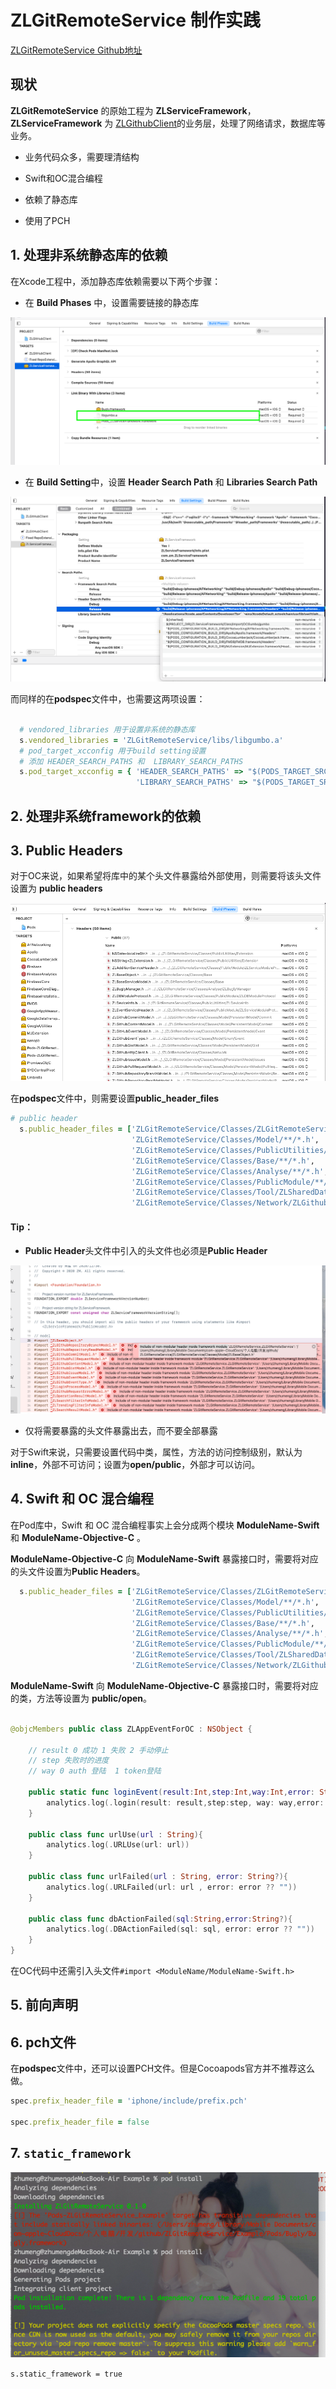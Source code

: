 # ZLGitRemoteService 制作实践

[ZLGitRemoteService Github地址](https://github.com/ExistOrLive/ZLGitRemoteService)

## 现状

**ZLGitRemoteService** 的原始工程为 **ZLServiceFramework**，**ZLServiceFramework** 为 [ZLGithubClient](https://github.com/ExistOrLive/ZLGithubClient)的业务层，处理了网络请求，数据库等业务。

- 业务代码众多，需要理清结构

- Swift和OC混合编程

- 依赖了静态库

- 使用了PCH


## 1. 处理非系统静态库的依赖

在Xcode工程中，添加静态库依赖需要以下两个步骤：

- 在 **Build Phases** 中，设置需要链接的静态库

![](https://github.com/existorlive/existorlivepic/raw/master/%E6%88%AA%E5%B1%8F2021-09-14%20%E4%B8%8B%E5%8D%8811.14.20.png)


- 在 **Build Setting**中，设置 **Header Search Path** 和 **Libraries Search Path**

![](https://github.com/existorlive/existorlivepic/raw/master/%E6%88%AA%E5%B1%8F2021-09-14%20%E4%B8%8B%E5%8D%8811.15.13.png)

而同样的在**podspec**文件中，也需要这两项设置：

```ruby
   
  # vendored_libraries 用于设置非系统的静态库
  s.vendored_libraries = 'ZLGitRemoteService/libs/libgumbo.a'
  # pod_target_xcconfig 用于build setting设置
  # 添加 HEADER_SEARCH_PATHS 和  LIBRARY_SEARCH_PATHS
  s.pod_target_xcconfig = { 'HEADER_SEARCH_PATHS' => "$(PODS_TARGET_SRCROOT)/ZLGitRemoteService/libs/gumbo",
                            'LIBRARY_SEARCH_PATHS' => "$(PODS_TARGET_SRCROOT)/ZLGitRemoteService/libs"}
```

## 2. 处理非系统framework的依赖

## 3. Public Headers 

对于OC来说，如果希望将库中的某个头文件暴露给外部使用，则需要将该头文件设置为 **public headers**

![](https://github.com/existorlive/existorlivepic/raw/master/%E6%88%AA%E5%B1%8F2021-09-15%20%E4%B8%8A%E5%8D%8812.51.22.png)

在**podspec**文件中，则需要设置**public_header_files**

```ruby
# public header
  s.public_header_files = ['ZLGitRemoteService/Classes/ZLGitRemoteService.h',
                           'ZLGitRemoteService/Classes/Model/**/*.h',
                           'ZLGitRemoteService/Classes/PublicUtilities/**/*.h',
                           'ZLGitRemoteService/Classes/Base/**/*.h',
                           'ZLGitRemoteService/Classes/Analyse/**/*.h',
                           'ZLGitRemoteService/Classes/PublicModule/**/*.h',
                           'ZLGitRemoteService/Classes/Tool/ZLSharedDataManager/**/*.h',
                           'ZLGitRemoteService/Classes/Network/ZLGithubHttpClient.h']
```

#### Tip：

- **Public Header**头文件中引入的头文件也必须是**Public Header**

![](https://github.com/existorlive/existorlivepic/raw/master/%E6%88%AA%E5%B1%8F2021-09-14%20%E4%B8%8B%E5%8D%8811.27.01.png)

- 仅将需要暴露的头文件暴露出去，而不要全部暴露

对于Swift来说，只需要设置代码中类，属性，方法的访问控制级别，默认为**inline**，外部不可访问；设置为**open/public**，外部才可以访问。

## 4. Swift 和 OC 混合编程

在Pod库中，Swift 和 OC 混合编程事实上会分成两个模块 **ModuleName-Swift** 和 **ModuleName-Objective-C** 。

**ModuleName-Objective-C** 向 **ModuleName-Swift** 暴露接口时，需要将对应的头文件设置为**Public Headers**。

```ruby 
  s.public_header_files = ['ZLGitRemoteService/Classes/ZLGitRemoteService.h',
                           'ZLGitRemoteService/Classes/Model/**/*.h',
                           'ZLGitRemoteService/Classes/PublicUtilities/**/*.h',
                           'ZLGitRemoteService/Classes/Base/**/*.h',
                           'ZLGitRemoteService/Classes/Analyse/**/*.h',
                           'ZLGitRemoteService/Classes/PublicModule/**/*.h',
                           'ZLGitRemoteService/Classes/Tool/ZLSharedDataManager/**/*.h',
                           'ZLGitRemoteService/Classes/Network/ZLGithubHttpClient.h']
```
**ModuleName-Swift** 向 **ModuleName-Objective-C** 暴露接口时，需要将对应的类，方法等设置为 **public/open**。 
```swift

@objcMembers public class ZLAppEventForOC : NSObject {
    
    // result 0 成功 1 失败 2 手动停止
    // step 失败时的进度
    // way 0 auth 登陆  1 token登陆
    
    public static func loginEvent(result:Int,step:Int,way:Int,error: String?){
        analytics.log(.login(result: result,step:step, way: way,error: error))
    }
    
    public class func urlUse(url : String){
        analytics.log(.URLUse(url: url))
    }
    
    public class func urlFailed(url : String, error: String?){
        analytics.log(.URLFailed(url: url , error: error ?? ""))
    }
    
    public class func dbActionFailed(sql:String,error:String?){
        analytics.log(.DBActionFailed(sql: sql, error: error ?? ""))
    }
}
```

在OC代码中还需引入头文件`#import <ModuleName/ModuleName-Swift.h>`



## 5. 前向声明

## 6. pch文件

在**podspec**文件中，还可以设置PCH文件。但是Cocoapods官方并不推荐这么做。

```ruby
spec.prefix_header_file = 'iphone/include/prefix.pch'

spec.prefix_header_file = false
```


## 7. `static_framework`

![](https://github.com/existorlive/existorlivepic/raw/master/%E6%88%AA%E5%B1%8F2021-09-16%20%E4%B8%8A%E5%8D%8812.29.22.png)

`s.static_framework = true`